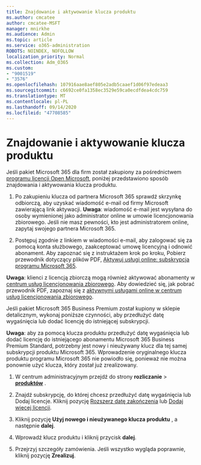 ```yaml
---
title: Znajdowanie i aktywowanie klucza produktu
ms.author: cmcatee
author: cmcatee-MSFT
manager: mnirkhe
ms.audience: Admin
ms.topic: article
ms.service: o365-administration
ROBOTS: NOINDEX, NOFOLLOW
localization_priority: Normal
ms.collection: Adm_O365
ms.custom:
- "9001519"
- "3576"
ms.openlocfilehash: 107916aae8aef805e2adb5caaef1d06f97edeaa3
ms.sourcegitcommit: c6692ce0fa1358ec3529e59ca0ecdfdea4cdc759
ms.translationtype: MT
ms.contentlocale: pl-PL
ms.lasthandoff: 09/14/2020
ms.locfileid: "47708585"
---
```

# <a name="find-and-activate-my-product-key"></a>Znajdowanie i aktywowanie klucza produktu

Jeśli pakiet Microsoft 365 dla firm został zakupiony za pośrednictwem [programu licencji Open Microsoft](https://go.microsoft.com/fwlink/p/?LinkID=613298), poniżej przedstawiono sposób znajdowania i aktywowania klucza produktu.

1. Po zakupieniu klucza od partnera Microsoft 365 sprawdź skrzynkę odbiorczą, aby uzyskać wiadomość e-mail od firmy Microsoft zawierającą link aktywacji.  **Uwaga**: wiadomość e-mail jest wysyłana do osoby wymienionej jako administrator online w umowie licencjonowania zbiorowego.  Jeśli nie masz pewności, kto jest administratorem online, zapytaj swojego partnera Microsoft 365.

2. Postępuj zgodnie z linkiem w wiadomości e-mail, aby zalogować się za pomocą konta służbowego, zaakceptować umowę licencyjną i odnowić abonament.  Aby zapoznać się z instruktażem krok po kroku, Pobierz przewodnik dotyczący plików PDF, [Aktywuj usługi online: subskrypcja programu Microsoft 365](https://go.microsoft.com/fwlink/p/?LinkId=618100). 

**Uwaga**: klienci z licencją zbiorczą mogą również aktywować abonamenty w [centrum usług licencjonowania zbiorowego](https://go.microsoft.com/fwlink/p/?LinkID=282016).  Aby dowiedzieć się, jak pobrać przewodnik PDF, zapoznaj się z [aktywnymi usługami online w centrum usług licencjonowania zbiorowego](https://go.microsoft.com/fwlink/p/?LinkId=618096).

Jeśli pakiet Microsoft 365 Business Premium został kupiony w sklepie detalicznym, wykonaj poniższe czynności, aby przedłużyć datę wygaśnięcia lub dodać licencję do istniejącej subskrypcji.

**Uwaga**: aby za pomocą klucza produktu przedłużyć datę wygaśnięcia lub dodać licencję do istniejącego abonamentu Microsoft 365 Business Premium Standard, potrzebny jest nowy i nieużywany klucz dla tej samej subskrypcji produktu Microsoft 365.  Wprowadzenie oryginalnego klucza produktu programu Microsoft 365 nie powiodło się, ponieważ nie można ponownie użyć klucza, który został już zrealizowany.

1. W centrum administracyjnym przejdź do strony **rozliczanie**  >  **[produktów](https://go.microsoft.com/fwlink/p/?linkid=842054)** .

2. Znajdź subskrypcję, do której chcesz przedłużyć datę wygaśnięcia lub Dodaj licencje.  Kliknij pozycję [Rozszerz datę zakończenia](https://go.microsoft.com/fwlink/p/?linkid=842054) lub [Dodaj więcej licencji](https://go.microsoft.com/fwlink/p/?linkid=842054).

3. Kliknij pozycję **Użyj nowego i nieużywanego klucza produktu** , a następnie **dalej**.

4. Wprowadź klucz produktu i kliknij przycisk **dalej**.

5. Przejrzyj szczegóły zamówienia.  Jeśli wszystko wygląda poprawnie, kliknij pozycję **Zrealizuj**.